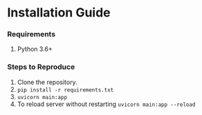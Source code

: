 # Installation Guide

### Requirements
1. Python 3.6+

### Steps to Reproduce
1. Clone the repository.
2. `pip install -r requirements.txt`
3. `uvicorn main:app`
4. To reload server without restarting
`uvicorn main:app --reload`